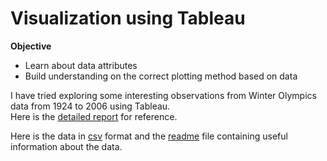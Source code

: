 # Visualization using Tableau

**Objective**
- Learn about data attributes
- Build understanding on the correct plotting method based on data

I have tried exploring some interesting observations from Winter Olympics data from 1924 to 2006 using Tableau.  
Here is the [detailed report](https://github.com/arpitaj5/Data-Visualization/blob/master/Tableau/Tableau%20Visualization.pdf) for reference.

Here is the data in [csv](https://www.cs.usfca.edu/~apjoshi/msds622/data/exercise1-olympics.csv) format and the [readme](https://www.cs.usfca.edu/~apjoshi/msds622/data/exercise1-olympics-README.txt) file containing useful information about the data.
